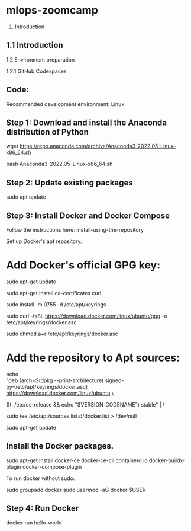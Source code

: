 # mlops-zoomcamp

1. Introduction

## 1.1 Introduction

1.2 Environment preparation

1.2.1 GitHub Codespaces

## Code:

Recommended development environment: Linux

## Step 1: Download and install the Anaconda distribution of Python
wget https://repo.anaconda.com/archive/Anaconda3-2022.05-Linux-x86_64.sh

bash Anaconda3-2022.05-Linux-x86_64.sh


## Step 2: Update existing packages
sudo apt update
## Step 3: Install Docker and Docker Compose
Follow the instructions here: install-using-the-repository

Set up Docker's apt repository.

# Add Docker's official GPG key:
sudo apt-get update

sudo apt-get install ca-certificates curl

sudo install -m 0755 -d /etc/apt/keyrings

sudo curl -fsSL https://download.docker.com/linux/ubuntu/gpg -o /etc/apt/keyrings/docker.asc

sudo chmod a+r /etc/apt/keyrings/docker.asc

# Add the repository to Apt sources:
echo \
  "deb [arch=$(dpkg --print-architecture) signed-by=/etc/apt/keyrings/docker.asc] https://download.docker.com/linux/ubuntu \

  $(. /etc/os-release && echo "$VERSION_CODENAME") stable" | \

  sudo tee /etc/apt/sources.list.d/docker.list > /dev/null

sudo apt-get update

## Install the Docker packages.

sudo apt-get install docker-ce docker-ce-cli containerd.io docker-buildx-plugin docker-compose-plugin

To run docker without sudo:

sudo groupadd docker
sudo usermod -aG docker $USER

## Step 4: Run Docker
docker run hello-world
